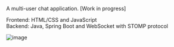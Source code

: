 A multi-user chat application. [Work in progress]<br>

Frontend: HTML/CSS and JavaScript<br>
Backend: Java, Spring Boot and WebSocket with STOMP protocol

![image](https://github.com/etogus/RealTimeChat/assets/47570845/7dcf0926-cd14-4629-878c-5224a6ba2157)


